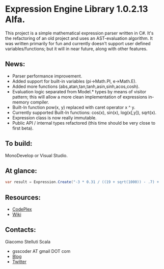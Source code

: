 Expression Engine Library 1.0.2.13 Alfa.
===
This project is a simple mathematical expression parser written in C#. It's the refactoring of an old project and uses an AST-evaluation algorithm.
It was written primarily for fun and currently doesn't support user defined variables/functions; but it will in near future, along with other features.

News:
---
  - Parser performance improvement.
  - Added support for built-in variables (pi->Math.PI, e->Math.E).
  - Added more functions (abs,atan,tan,tanh,asin,sinh,acos,cosh).
  - Evaluation logic separated from Model.* types by means of visitor pattern;
      this will allow a more clean implementation of expressions in-memory compiler.
  - Built-In function pow(x, y) replaced with caret operator x ^ y.
  - Currently supported Built-In functions: cos(x), sin(x), log(x[,y]), sqrt(x).
  - Expression class is now really immutable.
  - Public API / internal types refactored (this time should be very close to first beta).

To build:
---
MonoDevelop or Visual Studio.

At glance:
---
```csharp
var result = Expression.Create("-3 * 0.31 / ((19 + sqrt(1000)) - .7) + 5 * 2 ^ -log(1, pi)").Value;
```

Resources:
---
  - [CodePlex](http://exprengine.codeplex.com/)
  - [Wiki](https://github.com/gsscoder/exprengine/wiki)

Contacts:
---
Giacomo Stelluti Scala
  - gsscoder AT gmail DOT com
  - [Blog](http://gsscoder.blogspot.it)
  - [Twitter](http://twitter.com/gsscoder)
